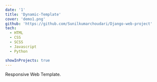 ```yaml
---
date: '1'
title: 'Dynamic-Template'
cover: 'demo1.png'
github: 'https://github.com/Sunilkumarchoudari/Django-web-project'
tech:
  - HTML
  - CSS
  - SCSS
  - Javascript
  - Python

showInProjects: true
---
```


Responsive Web Template.

